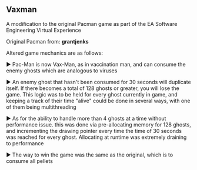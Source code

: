 ## Vaxman

A modification to the original Pacman game as part of the EA Software Engineering Virtual Experience

Original Pacman from: **grantjenks**

Altered game mechanics are as follows:

► Pac-Man is now Vax-Man, as in vaccination man, and can consume the enemy ghosts which are analogous to viruses

► An enemy ghost that hasn't been consumed for 30 seconds will duplicate itself. If there becomes a total of 128 ghosts or greater, you will lose the game. This logic was to be held for every ghost currently in game, and keeping a track of their time "alive" could be done in several ways, with one of them being multithreading

► As for the ability to handle more than 4 ghosts at a time without performance issue. this was done via pre-allocating memory for 128 ghosts, and incrementing the drawing pointer every time the time of 30 seconds was reached for every ghost. Allocating at runtime was extremely draining to performance

► The way to win the game was the same as the original, which is to consume all pellets


